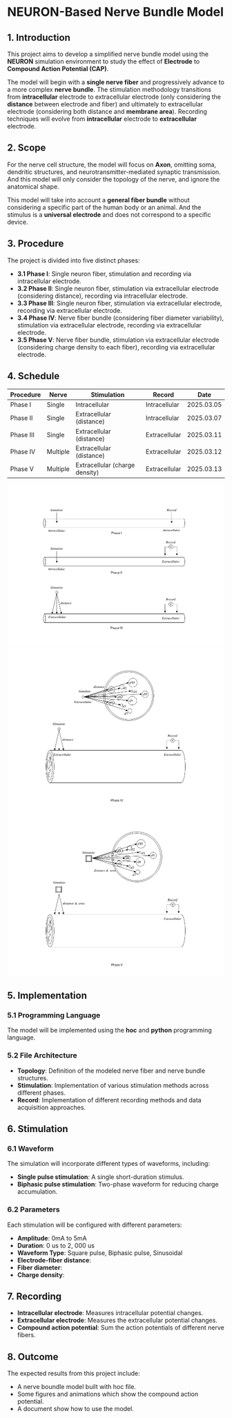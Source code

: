 # NEURON-Based Nerve Bundle Model

## 1. Introduction
This project aims to develop a simplified nerve bundle model using the **NEURON** simulation environment to study the effect of **Electrode** to **Compound Action Potential (CAP)**.

The model will begin with a **single nerve fiber** and progressively advance to a more complex **nerve bundle**. The stimulation methodology transitions from **intracellular** electrode to extracellular electrode (only considering the **distance** between electrode and fiber) and ultimately to extracellular electrode (considering both distance and **membrane area**). Recording techniques will evolve from **intracellular** electrode to **extracellular** electrode.

## 2. Scope
For the nerve cell structure, the model will focus on **Axon**, omitting soma, dendritic structures, and neurotransmitter-mediated synaptic transmission. And this model will only consider the topology of the nerve, and ignore the anatomical shape.

This model will take into account a **general fiber bundle** without considering a specific part of the human body or an animal. And the stimulus is a **universal electrode** and does not correspond to a specific device.

## 3. Procedure
The project is divided into five distinct phases:
- **3.1 Phase I**: Single neuron fiber, stimulation and recording via intracellular electrode.
- **3.2 Phase II**: Single neuron fiber, stimulation via extracellular electrode (considering distance), recording via intracellular electrode.
- **3.3 Phase III**: Single neuron fiber, stimulation via extracellular electrode, recording via extracellular electrode.
- **3.4 Phase IV**: Nerve fiber bundle (considering fiber diameter variability), stimulation via extracellular electrode, recording via extracellular electrode.
- **3.5 Phase V**: Nerve fiber bundle, stimulation via extracellular electrode (considering charge density to each fiber), recording via extracellular electrode.

## 4. Schedule
|Procedure|Nerve|Stimulation|Record|Date|
|-|-|-|-|-|
|Phase I|Single|Intracellular|Intracellular|2025.03.05|
|Phase II|Single|Extracellular (distance)|Intracellular|2025.03.07|
|Phase III|Single|Extracellular (distance)|Extracellular|2025.03.11|
|Phase IV|Multiple|Extracellular (distance)|Extracellular|2025.03.12|
|Phase V|Multiple|Extracellular (charge density)|Extracellular|2025.03.13|

![alt text](PhaseI-III.png)
![alt text](PhaseIV.png)
![alt text](PhaseV.png)

## 5. Implementation
### 5.1 Programming Language
The model will be implemented using the **hoc** and **python** programming language.

### 5.2 File Architecture
- **Topology**: Definition of the modeled nerve fiber and nerve bundle structures.
- **Stimulation**: Implementation of various stimulation methods across different phases.
- **Record**: Implementation of different recording methods and data acquisition approaches.

## 6. Stimulation
### 6.1 Waveform
The simulation will incorporate different types of waveforms, including:
- **Single pulse stimulation**: A single short-duration stimulus.
- **Biphasic pulse stimulation**: Two-phase waveform for reducing charge accumulation.

### 6.2 Parameters
Each stimulation will be configured with different parameters:
- **Amplitude**: 0mA to 5mA
- **Duration**: 0 us to 2, 000 us
- **Waveform Type**: Square pulse, Biphasic pulse, Sinusoidal
- **Electrode-fiber distance**:
- **Fiber diameter**:
- **Charge density**:

## 7. Recording
- **Intracellular electrode**: Measures intracellular potential changes.
- **Extracellular electrode**: Measures the extracellular potential changes.
- **Compound action potential**: Sum the action potentials of different nerve fibers.

## 8. Outcome
The expected results from this project include:
- A nerve boundle model built with hoc file.
- Some figures and animations which show the compound action potential.
- A document show how to use the model.